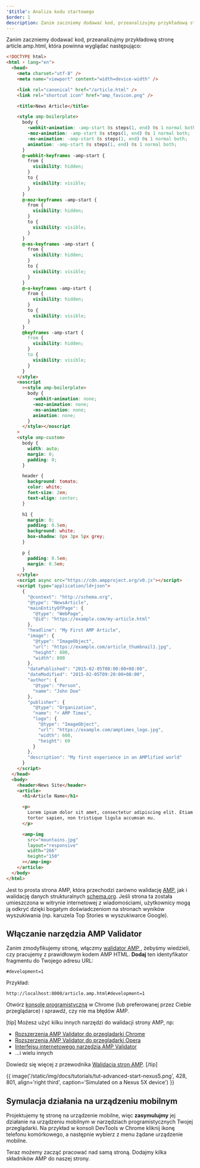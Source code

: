 ```yaml
---
'$title': Analiza kodu startowego
$order: 1
description: Zanim zaczniemy dodawać kod, przeanalizujmy przykładową stronę article.amp.html, która powinna wyglądać następująco...
---
```


Zanim zaczniemy dodawać kod, przeanalizujmy przykładową stronę article.amp.html, która powinna wyglądać następująco:

```html
<!DOCTYPE html>
<html ⚡ lang="en">
  <head>
    <meta charset="utf-8" />
    <meta name="viewport" content="width=device-width" />

    <link rel="canonical" href="/article.html" />
    <link rel="shortcut icon" href="amp_favicon.png" />

    <title>News Article</title>

    <style amp-boilerplate>
      body {
        -webkit-animation: -amp-start 8s steps(1, end) 0s 1 normal both;
        -moz-animation: -amp-start 8s steps(1, end) 0s 1 normal both;
        -ms-animation: -amp-start 8s steps(1, end) 0s 1 normal both;
        animation: -amp-start 8s steps(1, end) 0s 1 normal both;
      }
      @-webkit-keyframes -amp-start {
        from {
          visibility: hidden;
        }
        to {
          visibility: visible;
        }
      }
      @-moz-keyframes -amp-start {
        from {
          visibility: hidden;
        }
        to {
          visibility: visible;
        }
      }
      @-ms-keyframes -amp-start {
        from {
          visibility: hidden;
        }
        to {
          visibility: visible;
        }
      }
      @-o-keyframes -amp-start {
        from {
          visibility: hidden;
        }
        to {
          visibility: visible;
        }
      }
      @keyframes -amp-start {
        from {
          visibility: hidden;
        }
        to {
          visibility: visible;
        }
      }
    </style>
    <noscript
      ><style amp-boilerplate>
        body {
          -webkit-animation: none;
          -moz-animation: none;
          -ms-animation: none;
          animation: none;
        }
      </style></noscript
    >
    <style amp-custom>
      body {
        width: auto;
        margin: 0;
        padding: 0;
      }

      header {
        background: tomato;
        color: white;
        font-size: 2em;
        text-align: center;
      }

      h1 {
        margin: 0;
        padding: 0.5em;
        background: white;
        box-shadow: 0px 3px 5px grey;
      }

      p {
        padding: 0.5em;
        margin: 0.5em;
      }
    </style>
    <script async src="https://cdn.ampproject.org/v0.js"></script>
    <script type="application/ld+json">
      {
        "@context": "http://schema.org",
        "@type": "NewsArticle",
        "mainEntityOfPage": {
          "@type": "WebPage",
          "@id": "https://example.com/my-article.html"
        },
        "headline": "My First AMP Article",
        "image": {
          "@type": "ImageObject",
          "url": "https://example.com/article_thumbnail1.jpg",
          "height": 800,
          "width": 800
        },
        "datePublished": "2015-02-05T08:00:00+08:00",
        "dateModified": "2015-02-05T09:20:00+08:00",
        "author": {
          "@type": "Person",
          "name": "John Doe"
        },
        "publisher": {
          "@type": "Organization",
          "name": "⚡ AMP Times",
          "logo": {
            "@type": "ImageObject",
            "url": "https://example.com/amptimes_logo.jpg",
            "width": 600,
            "height": 60
          }
        },
        "description": "My first experience in an AMPlified world"
      }
    </script>
  </head>
  <body>
    <header>News Site</header>
    <article>
      <h1>Article Name</h1>

      <p>
        Lorem ipsum dolor sit amet, consectetur adipiscing elit. Etiam egestas
        tortor sapien, non tristique ligula accumsan eu.
      </p>

      <amp-img
        src="mountains.jpg"
        layout="responsive"
        width="266"
        height="150"
      ></amp-img>
    </article>
  </body>
</html>
```

Jest to prosta strona AMP, która przechodzi zarówno walidację [AMP](../../../../documentation/guides-and-tutorials/learn/validation-workflow/validate_amp.md), jak i walidację danych strukturalnych [schema.org](http://schema.org/). Jeśli strona ta została umieszczona w witrynie internetowej z wiadomościami, użytkownicy mogą ją odkryć dzięki bogatym doświadczeniom na stronach wyników wyszukiwania (np. karuzela Top Stories w wyszukiwarce Google).

## Włączanie narzędzia AMP Validator

Zanim zmodyfikujemy stronę, włączmy [walidator AMP ](../../../../documentation/guides-and-tutorials/learn/validation-workflow/validate_amp.md), żebyśmy wiedzieli, czy pracujemy z prawidłowym kodem AMP HTML. **Dodaj** ten identyfikator fragmentu do Twojego adresu URL:

```text
#development=1
```

Przykład:

```text
http://localhost:8000/article.amp.html#development=1
```

Otwórz [konsolę programistyczną](https://developer.chrome.com/devtools/docs/console) w Chrome (lub preferowanej przez Ciebie przeglądarce) i sprawdź, czy nie ma błędów AMP.

[tip] Możesz użyć kilku innych narzędzi do walidacji strony AMP, np:

- [Rozszerzenia AMP Validator do przeglądarki Chrome](https://chrome.google.com/webstore/detail/amp-validator/nmoffdblmcmgeicmolmhobpoocbbmknc)
- [Rozszerzenia AMP Validator do przeglądarki Opera](https://addons.opera.com/en-gb/extensions/details/amp-validator/)
- [Interfejsu internetowego narzędzia AMP Validator](https://validator.ampproject.org/)
- ...i wielu innych

Dowiedz się więcej z przewodnika [Walidacja stron AMP](../../../../documentation/guides-and-tutorials/learn/validation-workflow/validate_amp.md). [/tip]

{{ image('/static/img/docs/tutorials/tut-advanced-start-nexus5.png', 428, 801, align='right third', caption='Simulated on a Nexus 5X device') }}

## Symulacja działania na urządzeniu mobilnym

Projektujemy tę stronę na urządzenie mobilne, więc **zasymulujmy** jej działanie na urządzeniu mobilnym w narzędziach programistycznych Twojej przeglądarki. Na przykład w konsoli DevTools w Chrome kliknij ikonę telefonu komórkowego, a następnie wybierz z menu żądane urządzenie mobilne.

Teraz możemy zacząć pracować nad samą stroną. Dodajmy kilka składników AMP do naszej strony.
